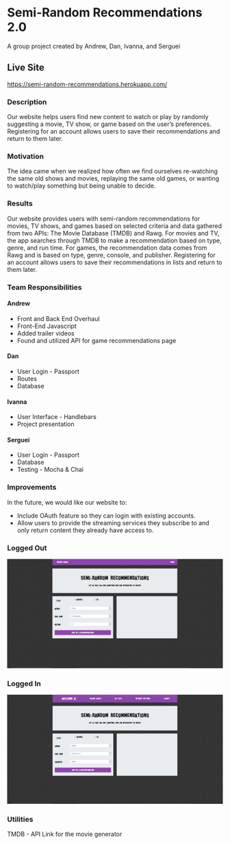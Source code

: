 # Semi-Random Recommendations 2.0
A group project created by Andrew, Dan, Ivanna, and Serguei

## Live Site 
https://semi-random-recommendations.herokuapp.com/

### Description
Our website helps users find new content to watch or play by randomly suggesting a movie, TV show, or game based on the user’s preferences. Registering for an account allows users to save their recommendations and return to them later.

### Motivation
The idea came when we realized how often we find ourselves re-watching the same old shows and movies, replaying the same old games, or wanting to watch/play something but being unable to decide. 

### Results
Our website provides users with semi-random recommendations for movies, TV shows, and games based on selected criteria and data gathered from two APIs: The Movie Database (TMDB) and Rawg. For movies and TV,  the app searches through TMDB to make a recommendation based on type, genre, and run time. For games, the recommendation data comes from Rawg and is based on type, genre, console, and publisher. Registering for an account allows users to save their recommendations in lists and return to them later.

### Team Responsibilities
#### Andrew
  * Front and Back End Overhaul
  * Front-End Javascript
  * Added trailer videos
  * Found and utilized API for game recommendations page

#### Dan
  * User Login - Passport
  * Routes
  * Database 

#### Ivanna
  * User Interface - Handlebars
  * Project presentation

#### Serguei
  * User Login - Passport
  * Database  
  * Testing - Mocha & Chai

### Improvements
In the future, we would like our website to: 
  * Include OAuth feature so they can login with existing accounts.
  * Allow users to provide the streaming services they subscribe to and only return content they already have access to.

### Logged Out
![Logged Out](https://github.com/AeroAtlas/Project2Beta/blob/master/ReadmeImg/SemiRandom.PNG)

### Logged In
![Logged In](https://github.com/AeroAtlas/Project2Beta/blob/master/ReadmeImg/SemiRandomLoggedIn.PNG)

### Utilities
TMDB - API Link for the movie generator

